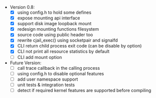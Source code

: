 - Version 0.8:
    - [x] using config.h to hold some defines
    - [x] expose mounting api interface
    - [x] support disk image loopback mount
    - [x] redesign mounting functions filesystem
    - [x] source code using public header too
    - [x] rewrite cjail_exec() using socketpair and signalfd
    - [x] CLI return child process exit code (can be disable by option)
    - [x] CLI not print all resource statistics by default
    - [ ] CLI add mount option
- Future Version: 
    - [ ] call trace callback in the calling process
	- [ ] using config.h to disable optional features
    - [ ] add user namespace support
    - [ ] unit tests & integration tests
    - [ ] detect if required kernel features are supported before compiling
